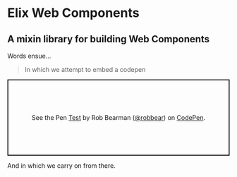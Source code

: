 # Elix Web Components
## A mixin library for building Web Components

Words ensue...

> In which we attempt to embed a codepen

<p class="codepen" data-height="173" data-theme-id="dark" data-default-tab="js" data-user="robbear" data-slug-hash="yLOQvxZ" style="height: 173px; box-sizing: border-box; display: flex; align-items: center; justify-content: center; border: 2px solid; margin: 1em 0; padding: 1em;" data-pen-title="Test">
  <span>See the Pen <a href="https://codepen.io/robbear/pen/yLOQvxZ">
  Test</a> by Rob Bearman (<a href="https://codepen.io/robbear">@robbear</a>)
  on <a href="https://codepen.io">CodePen</a>.</span>
</p>
<script async src="https://static.codepen.io/assets/embed/ei.js"></script>

And in which we carry on from there.
